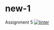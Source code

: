 # new-1
Assignment 5
[![linter](https://github.com/Mateo-Ugarte/new-1/workflows/linter/badge.svg)](https://github.com/marketplace/actions/super-linter)
